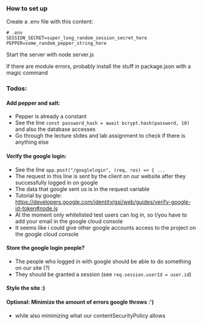 ### How to set up

Create a .env file with this content:

```
# .env
SESSION_SECRET=super_long_random_session_secret_here
PEPPER=some_random_pepper_string_here
```

Start the server with node server.js

If there are module errors, probably install the stuff in package.json with a magic command

### Todos:

#### Add pepper and salt:
- Pepper is already a constant
- See the line `const password_hash = await bcrypt.hash(password, 10)` and also the database accesses
- Go through the lecture slides and lab assignment to check if there is anything else

#### Verify the google login:
- See the line `app.post("/googlelogin", (req, res) => { ... `
- The request in this line is sent by the client on our website after they successfully logged in on google
- The data that google sent us is in the request variable
- Tutorial by google: https://developers.google.com/identity/gsi/web/guides/verify-google-id-token#node.js
- At the moment only whitelisted test users can log in, so I/you have to add your email in the google cloud console
- It seems like i could give other google accounts access to the project on the google cloud console

#### Store the google login people?
- The people who logged in with google should be able to do something on our site (?)
- They should be granted a session (see `req.session.userId = user.id`)

#### Style the site :)

#### Optional: Minimize the amount of errors google throws :')
- while also minimizing what our contentSecurityPolicy allows
